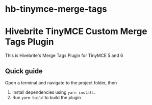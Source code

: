 # hb-tinymce-merge-tags

# Hivebrite TinyMCE Custom Merge Tags Plugin

This is Hivebrite's Merge Tags Plugin for TinyMCE 5 and 6

## Quick guide

Open a terminal and navigate to the project folder, then

1. Install dependencies using `yarn install`.
2. Run `yarn build` to build the plugin
